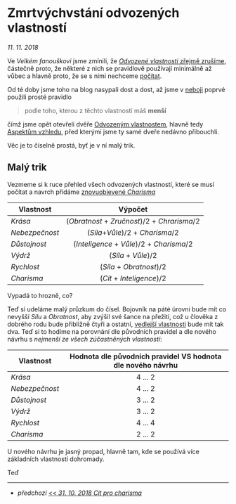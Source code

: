 # Zmrtvýchvstání odvozených vlastností

*11. 11. 2018*

Ve *Velkém fanouškovi* jsme zmínili, že [*Odvozené vlastnosti* zřejmě zrušíme](2018-09-03-velkej_fanousek.md#Dovednosti), částečně proto, že některé z nich se pravidlově používají minimálně až vůbec a hlavně proto, že se s nimi nechceme [počítat](https://pph.drdplus.info/?version=1.0&trial=1#urceni_aspektu_vzhledu).

Od té doby jsme toho na blog nasypali dost a dost, až jsme v [neboji](2018-10-26-neboj.md#Jenom_akce) poprvé použili prosté pravidlo

> podle toho, kterou z těchto vlastností máš **menší**

čímž jsme opět otevřeli dvěře [Odvozeným vlastnostem](https://pph.drdplus.info/?version=1.0&trial=1#tabulka_odvozenych_vlastnosti), hlavně tedy [Aspektům vzhledu](https://pph.drdplus.info/?version=1.0&trial=1#tabulka_aspektu_vzhledu), před kterými jsme ty samé dveře nedávno přibouchli.

Věc je to číselně prostá, byť je v ní malý trik.

## Malý trik

Vezmeme si k ruce přehled všech odvozených vlastností, které se musí počítat a navrch přidáme [znovuobjevené *Charisma*](2018-10-31-cit_pro_charisma.md#Cit_nad_Charisma)

| Vlastnost | Výpočet |
|-----|:---:|
| *Krása* | (*Obratnost* + *Zručnost*)/2 + *Chrarisma*/2 |
| *Nebezpečnost* | (*Síla*+*Vůle*)/2 + *Charisma*/2 |
| *Důstojnost* | (*Inteligence* + *Vůle*)/2 + *Charisma*/2 |
| *Výdrž* | (*Síla* + *Vůle*)/2 |
| *Rychlost* | (*Síla* + *Obratnost*)/2 |
| *Charisma* | (*Cit* + *Inteligence*)/2 |

Vypadá to hrozně, co?

Teď si udeláme malý průzkum do čísel. Bojovník na páté úrovni bude mít co nevyšší *Sílu* a *Obratnost*, aby zvýšil své šance na přežití, což u člověka z dobrého rodu bude přibližně čtyři a ostatní, [vedlejší vlastnosti](https://pph.drdplus.info/?version=1.0&trial=1#tabulka_povolani) bude mít tak dva. Teď si to hodíme na porovnání dle původních pravidel a dle nového návrhu s *nejmenší ze všech zúčastněných vlastností*:

| Vlastnost | Hodnota dle původních pravidel VS hodnota dle nového návrhu |
|-----|:---:|
| *Krása* | 4 ... 2 |
| *Nebezpečnost* | 4 ... 2 |
| *Důstojnost* | 3 ... 2 |
| *Výdrž* | 3 ... 2 |
| *Rychlost* | 4 ... 4 |
| *Charisma* | 2 ... 2 |

U nového návrhu je jasný propad, hlavně tam, kde se používá více základních vlastností dohromady.

Teď

---

- *předchozí [<< 31. 10. 2018 Cit pro charisma](2018-10-31-cit_pro_charisma.md)*
